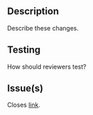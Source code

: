 ## Description

Describe these changes.

## Testing

How should reviewers test?

## Issue(s)

Closes [link](link).